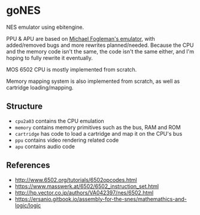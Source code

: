 # goNES

NES emulator using ebitengine.

PPU & APU are based on [Michael Fogleman's emulator](https://github.com/fogleman/nes), with added/removed bugs and more rewrites planned/needed. Because the CPU and the memory code isn't the same, the code isn't the same either, and I'm hoping to fully rewrite it eventually.

MOS 6502 CPU is mostly implemented from scratch.

Memory mapping system is also implemented from scratch, as well as cartridge loading/mapping.

## Structure

* `cpu2a03` contains the CPU emulation
* `memory` contains memory primitives such as the bus, RAM and ROM
* `cartridge` has code to load a cartridge and map it on the CPU's bus
* `ppu` contains video rendering related code
* `apu` contains audio code

## References

* http://www.6502.org/tutorials/6502opcodes.html
* https://www.masswerk.at/6502/6502_instruction_set.html
* http://hp.vector.co.jp/authors/VA042397/nes/6502.html
* https://ersanio.gitbook.io/assembly-for-the-snes/mathemathics-and-logic/logic
